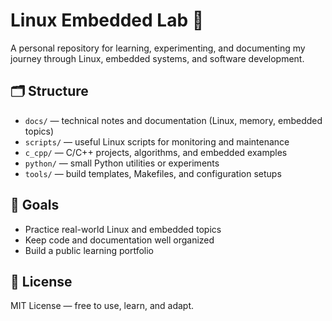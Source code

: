 # Linux Embedded Lab 🧠

A personal repository for learning, experimenting, and documenting my journey through Linux, embedded systems, and software development.

## 🗂️ Structure
- `docs/` — technical notes and documentation (Linux, memory, embedded topics)
- `scripts/` — useful Linux scripts for monitoring and maintenance
- `c_cpp/` — C/C++ projects, algorithms, and embedded examples
- `python/` — small Python utilities or experiments
- `tools/` — build templates, Makefiles, and configuration setups

## 🧰 Goals
- Practice real-world Linux and embedded topics  
- Keep code and documentation well organized  
- Build a public learning portfolio

## 📜 License
MIT License — free to use, learn, and adapt.
